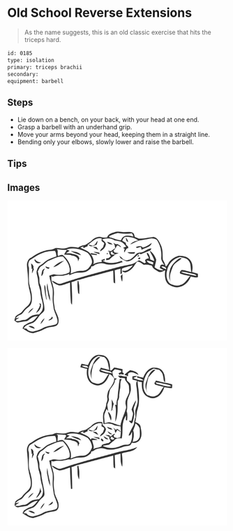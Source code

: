 # Old School Reverse Extensions

> As the name suggests, this is an old classic exercise that hits the triceps hard.

``` 
id: 0185 
type: isolation 
primary: triceps brachii 
secondary:  
equipment: barbell 
``` 


## Steps


 - Lie down on a bench, on your back, with your head at one end.
 - Grasp a barbell with an underhand grip.
 - Move your arms beyond your head, keeping them in a straight line.
 - Bending only your elbows, slowly lower and raise the barbell.

## Tips



## Images

![](./../svg/0185-relaxation.svg "")

![](./../svg/0185-tension.svg "")

